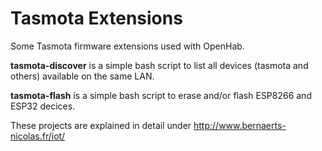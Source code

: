 Tasmota Extensions
==================

Some Tasmota firmware extensions used with OpenHab.

**tasmota-discover** is a simple bash script to list all devices (tasmota and others) available on the same LAN.

**tasmota-flash** is a simple bash script to erase and/or flash ESP8266 and ESP32 decices.

These projects are explained in detail under http://www.bernaerts-nicolas.fr/iot/
